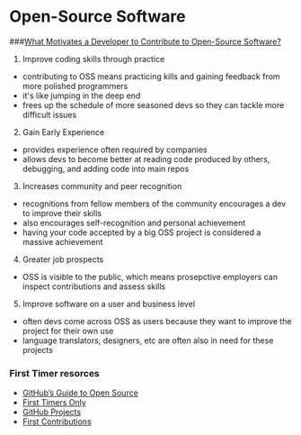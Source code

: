 # Open-Source Software

###[What Motivates a Developer to Contribute to Open-Source Software?](https://clearcode.cc/blog/why-developers-contribute-open-source-software/)

1. Improve coding skills through practice
  - contributing to OSS means practicing kills and gaining feedback from more polished programmers
  - it's like jumping in the deep end
  - frees up the schedule of more seasoned devs so they can tackle more difficult issues
2. Gain Early Experience
  - provides experience often required by companies
  - allows devs to become better at reading code produced by others, debugging, and adding code into main repos
3. Increases community and peer recognition
  - recognitions from fellow members of the community encourages a dev to improve their skills
  - also encourages self-recognition and personal achievement
  - having your code accepted by a big OSS project is considered a massive achievement
4. Greater job prospects
  - OSS is visible to the public, which means prosepctive employers can inspect contributions and assess skills
5. Improve software on a user and business level
  - often devs come across OSS as users because they want to improve the project for their own use
  - language translators, designers, etc are often also in need for these projects

### First Timer resorces
- [GitHub’s Guide to Open Source](https://github.com/open-source)
- [First Timers Only](https://www.firsttimersonly.com/)
- [GitHub Projects](https://github.com/search?q=label%3Agood-first-issue+archived%3Afalse)
- [First Contributions](https://firstcontributions.github.io/)
